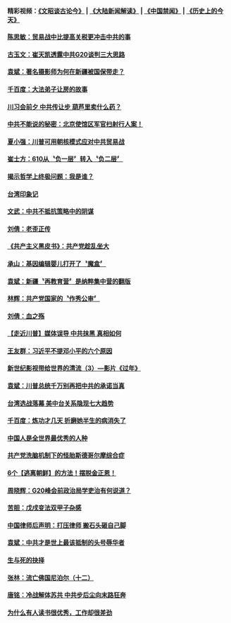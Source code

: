 #### 精彩视频：[《文昭谈古论今》](https://github.com/gfw-breaker/wenzhao/blob/master/README.md?t=11301831) | [《大陆新闻解读》](https://github.com/gfw-breaker/ntdtv-comedy/blob/master/README.md?t=11301831) | [《中国禁闻》](https://github.com/gfw-breaker/ntdtv-news/blob/master/README.md?t=11301831) | [《历史上的今天》](https://github.com/gfw-breaker/today-in-history/blob/master/README.md?t=11301831) 

#### [陈思敏：贸易战中比提高关税更冲击中共的事](../pages/news207/a1401460.md?t=11301831) 

#### [古玉文：崔天凯透露中共G20谈判三大思路](../pages/news207/a1401459.md?t=11301831) 

#### [袁斌：著名摄影师为何在新疆被国保带走？](../pages/news207/a1401458.md?t=11301831) 

#### [千百度：大法弟子让房的故事](../pages/news207/a1401457.md?t=11301831) 

#### [川习会前夕 中共传让步 葫芦里卖什么药？](../pages/news207/a1401456.md?t=11301831) 

#### [中共不能说的秘密：北京使馆区军官扫射行人案！](../pages/news207/a1401423.md?t=11301831) 


#### [夏小强：川普可用朝核模式应对中共贸易战](../pages/news207/a1401379.md?t=11301831) 

#### [崔士方：610从〝负一层〞转入〝负二层〞](../pages/news207/a1401378.md?t=11301831) 

#### [揭示哲学上终极问题：我是谁？](../pages/news207/a1401376.md?t=11301831) 

#### [台湾印象记](../pages/news207/a1401375.md?t=11301831) 

#### [文武：中共不抵抗策略中的阴谋](../pages/news207/a1401368.md?t=11301831) 

#### [刘倩：老歪正传](../pages/news207/a1401364.md?t=11301831) 

#### [《共产主义黑皮书》：共产党趁乱坐大](../pages/news207/a1401336.md?t=11301831) 

#### [承山：基因编辑婴儿打开了〝魔盒〞](../pages/news207/a1401332.md?t=11301831) 

#### [袁斌：新疆〝再教育营〞是纳粹集中营的翻版](../pages/news207/a1401329.md?t=11301831) 

#### [林辉：共产党国家的〝作秀公审〞](../pages/news207/a1401328.md?t=11301831) 

#### [刘倩：血之殇](../pages/news207/a1401309.md?t=11301831) 

#### [【走近川普】媒体误导 中共抹黑 真相如何](../pages/news207/a1401306.md?t=11301831) 

#### [王友群：习近平不提邓小平的六个原因](../pages/news207/a1400950.md?t=11301831) 

#### [新世纪影视带给世界的清流（3）—影片《过年》](../pages/news207/a1401156.md?t=11301831) 

#### [袁斌：川普总统千万别再把中共的承诺当真](../pages/news207/a1401177.md?t=11301831) 

#### [台湾选战落幕 美中台关系隐现七大趋势](../pages/news207/a1401176.md?t=11301831) 

#### [千百度：炼功才几天 折磨她半生的病消失了](../pages/news207/a1401174.md?t=11301831) 

#### [中国人是全世界最优秀的人种](../pages/news207/a1401000.md?t=11301831) 

#### [共产党洗脑机制下的怪胎斯德哥尔摩综合症](../pages/news207/a1401111.md?t=11301831) 

#### [6个【逃离朝鲜】的方法！摆脱金正恩！](../pages/news207/a1401114.md?t=11301831) 

#### [周晓辉：G20峰会前政治局学吏治有何说道？](../pages/news207/a1401072.md?t=11301831) 

#### [苦胆：戊戌变法双甲子杂感](../pages/news207/a1401017.md?t=11301831) 

#### [中国律师后声明：打压律师 搬石头砸自己脚](../pages/news207/a1401010.md?t=11301831) 

#### [袁斌：中共才是世上最该抵制的头号辱华者](../pages/news207/a1401009.md?t=11301831) 

#### [生与死的抉择](../pages/news207/a1401008.md?t=11301831) 

#### [张林：流亡佛国尼泊尔（十二）](../pages/news207/a1401004.md?t=11301831) 

#### [唐铭：冷战解体苏共 中共步后尘向末路狂奔](../pages/news207/a1401003.md?t=11301831) 

#### [为什么有人读书很优秀，工作却很差劲](../pages/news207/a1401001.md?t=11301831) 

